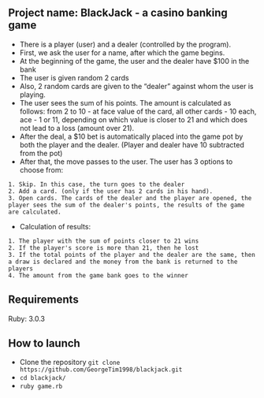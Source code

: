 ## Project name: BlackJack - a casino banking game
- There is a player (user) and a dealer (controlled by the program).
- First, we ask the user for a name, after which the game begins.
- At the beginning of the game, the user and the dealer have $100 in the bank
- The user is given random 2 cards 
- Also, 2 random cards are given to the “dealer” against whom the user is playing.
- The user sees the sum of his points. The amount is calculated as follows: from 2 to 10 - at face value of the card, all other cards - 10 each, ace - 1 or 11, depending on which value is closer to 21 and which does not lead to a loss (amount over 21).
- After the deal, a $10 bet is automatically placed into the game pot by both the player and the dealer. (Player and dealer have 10 subtracted from the pot)
- After that, the move passes to the user. The user has 3 options to choose from:
<!-- Way to move -->
    1. Skip. In this case, the turn goes to the dealer
    2. Add a card. (only if the user has 2 cards in his hand).
    3. Open cards. The cards of the dealer and the player are opened, the player sees the sum of the dealer's points, the results of the game are calculated.
- Calculation of results:
<!-- Calculation of results -->
    1. The player with the sum of points closer to 21 wins
    2. If the player's score is more than 21, then he lost
    3. If the total points of the player and the dealer are the same, then a draw is declared and the money from the bank is returned to the players
    4. The amount from the game bank goes to the winner


## Requirements
Ruby: 3.0.3

## How to launch
- Clone the repository `git clone https://github.com/GeorgeTim1998/blackjack.git`
- `cd blackjack/`
- `ruby game.rb`
